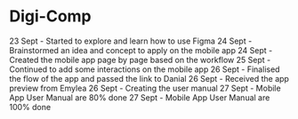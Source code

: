 # Digi-Comp
23 Sept - Started to explore and learn how to use Figma 
24 Sept - Brainstormed an idea and concept to apply on the mobile app
24 Sept - Created the mobile app page by page based on the workflow
25 Sept - Continued to add some interactions on the mobile app
26 Sept - Finalised the flow of the app and passed the link to Danial
26 Sept - Received the app preview from Emylea
26 Sept - Creating the user manual
27 Sept - Mobile App User Manual are 80% done
27 Sept - Mobile App User Manual are 100% done

